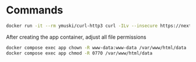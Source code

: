 # Commands

```sh
docker run -it --rm ymuski/curl-http3 curl -ILv --insecure https://nextcloud.local --http3
```

After creating the app container, adjust all file permissions

```sh
docker compose exec app chown -R www-data:www-data /var/www/html/data
docker compose exec app chmod -R 0770 /var/www/html/data
```